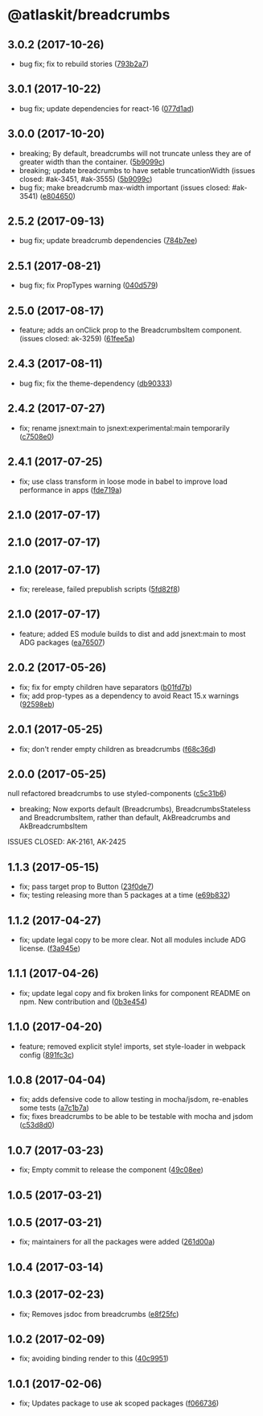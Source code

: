 # @atlaskit/breadcrumbs

## 3.0.2 (2017-10-26)

* bug fix; fix to rebuild stories ([793b2a7](https://bitbucket.org/atlassian/atlaskit/commits/793b2a7))
## 3.0.1 (2017-10-22)

* bug fix; update dependencies for react-16 ([077d1ad](https://bitbucket.org/atlassian/atlaskit/commits/077d1ad))
## 3.0.0 (2017-10-20)





* breaking; By default, breadcrumbs will not truncate unless they are of greater width than the container. ([5b9099c](https://bitbucket.org/atlassian/atlaskit/commits/5b9099c))
* breaking; update breadcrumbs to have setable truncationWidth (issues closed: #ak-3451, #ak-3555) ([5b9099c](https://bitbucket.org/atlassian/atlaskit/commits/5b9099c))
* bug fix; make breadcrumb max-width important (issues closed: #ak-3541) ([e804650](https://bitbucket.org/atlassian/atlaskit/commits/e804650))
## 2.5.2 (2017-09-13)

* bug fix; update breadcrumb dependencies ([784b7ee](https://bitbucket.org/atlassian/atlaskit/commits/784b7ee))


## 2.5.1 (2017-08-21)

* bug fix; fix PropTypes warning ([040d579](https://bitbucket.org/atlassian/atlaskit/commits/040d579))
## 2.5.0 (2017-08-17)



* feature; adds an onClick prop to the BreadcrumbsItem component. (issues closed: ak-3259) ([61fee5a](https://bitbucket.org/atlassian/atlaskit/commits/61fee5a))
## 2.4.3 (2017-08-11)

* bug fix; fix the theme-dependency ([db90333](https://bitbucket.org/atlassian/atlaskit/commits/db90333))








## 2.4.2 (2017-07-27)


* fix; rename jsnext:main to jsnext:experimental:main temporarily ([c7508e0](https://bitbucket.org/atlassian/atlaskit/commits/c7508e0))

## 2.4.1 (2017-07-25)


* fix; use class transform in loose mode in babel to improve load performance in apps ([fde719a](https://bitbucket.org/atlassian/atlaskit/commits/fde719a))

## 2.1.0 (2017-07-17)

## 2.1.0 (2017-07-17)

## 2.1.0 (2017-07-17)


* fix; rerelease, failed prepublish scripts ([5fd82f8](https://bitbucket.org/atlassian/atlaskit/commits/5fd82f8))

## 2.1.0 (2017-07-17)


* feature; added ES module builds to dist and add jsnext:main to most ADG packages ([ea76507](https://bitbucket.org/atlassian/atlaskit/commits/ea76507))

## 2.0.2 (2017-05-26)


* fix; fix for empty children have separators ([b01fd7b](https://bitbucket.org/atlassian/atlaskit/commits/b01fd7b))
* fix; add prop-types as a dependency to avoid React 15.x warnings ([92598eb](https://bitbucket.org/atlassian/atlaskit/commits/92598eb))

## 2.0.1 (2017-05-25)


* fix; don't render empty children as breadcrumbs ([f68c36d](https://bitbucket.org/atlassian/atlaskit/commits/f68c36d))

## 2.0.0 (2017-05-25)


null refactored breadcrumbs to use styled-components ([c5c31b6](https://bitbucket.org/atlassian/atlaskit/commits/c5c31b6))


* breaking; Now exports default (Breadcrumbs), BreadcrumbsStateless and BreadcrumbsItem, rather than default,
AkBreadcrumbs and AkBreadcrumbsItem

ISSUES CLOSED: AK-2161, AK-2425

## 1.1.3 (2017-05-15)


* fix; pass target prop to Button ([23f0de7](https://bitbucket.org/atlassian/atlaskit/commits/23f0de7))
* fix; testing releasing more than 5 packages at a time ([e69b832](https://bitbucket.org/atlassian/atlaskit/commits/e69b832))

## 1.1.2 (2017-04-27)


* fix; update legal copy to be more clear. Not all modules include ADG license. ([f3a945e](https://bitbucket.org/atlassian/atlaskit/commits/f3a945e))

## 1.1.1 (2017-04-26)


* fix; update legal copy and fix broken links for component README on npm. New contribution and ([0b3e454](https://bitbucket.org/atlassian/atlaskit/commits/0b3e454))

## 1.1.0 (2017-04-20)


* feature; removed explicit style! imports, set style-loader in webpack config ([891fc3c](https://bitbucket.org/atlassian/atlaskit/commits/891fc3c))

## 1.0.8 (2017-04-04)


* fix; adds defensive code to allow testing in mocha/jsdom, re-enables some tests ([a7c1b7a](https://bitbucket.org/atlassian/atlaskit/commits/a7c1b7a))
* fix; fixes breadcrumbs to be able to be testable with mocha and jsdom ([c53d8d0](https://bitbucket.org/atlassian/atlaskit/commits/c53d8d0))

## 1.0.7 (2017-03-23)


* fix; Empty commit to release the component ([49c08ee](https://bitbucket.org/atlassian/atlaskit/commits/49c08ee))

## 1.0.5 (2017-03-21)

## 1.0.5 (2017-03-21)


* fix; maintainers for all the packages were added ([261d00a](https://bitbucket.org/atlassian/atlaskit/commits/261d00a))

## 1.0.4 (2017-03-14)

## 1.0.3 (2017-02-23)


* fix; Removes jsdoc from breadcrumbs ([e8f25fc](https://bitbucket.org/atlassian/atlaskit/commits/e8f25fc))

## 1.0.2 (2017-02-09)


* fix; avoiding binding render to this ([40c9951](https://bitbucket.org/atlassian/atlaskit/commits/40c9951))

## 1.0.1 (2017-02-06)


* fix; Updates package to use ak scoped packages ([f066736](https://bitbucket.org/atlassian/atlaskit/commits/f066736))
